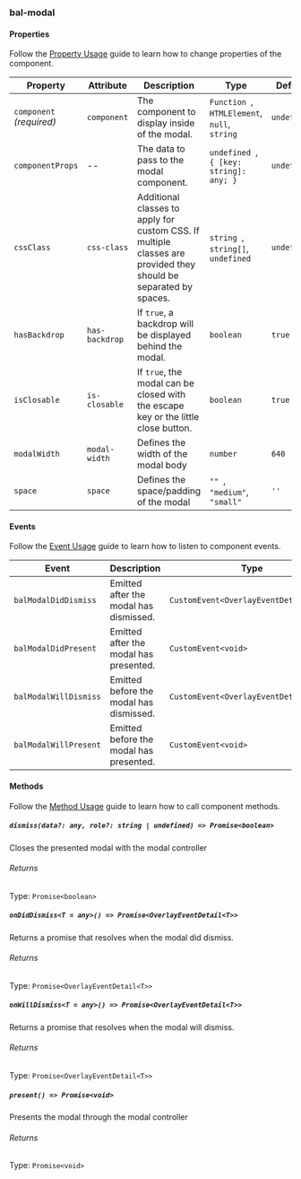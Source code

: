 ### bal-modal
 
#### Properties

Follow the [Property Usage](https://design.baloise.dev/?path=/docs/implementation-property--page) guide to learn how to change properties of the component.

| Property                 | Attribute      | Description                                                                                                      | Type                                              | Default     |
| ------------------------ | -------------- | ---------------------------------------------------------------------------------------------------------------- | ------------------------------------------------- | ----------- |
| `component` _(required)_ | `component`    | The component to display inside of the modal.                                                                    | `Function `, ` HTMLElement `, ` null `, ` string` | `undefined` |
| `componentProps`         | --             | The data to pass to the modal component.                                                                         | `undefined `, ` { [key: string]: any; }`          | `undefined` |
| `cssClass`               | `css-class`    | Additional classes to apply for custom CSS. If multiple classes are provided they should be separated by spaces. | `string `, ` string[] `, ` undefined`             | `undefined` |
| `hasBackdrop`            | `has-backdrop` | If `true`, a backdrop will be displayed behind the modal.                                                        | `boolean`                                         | `true`      |
| `isClosable`             | `is-closable`  | If `true`, the modal can be closed with the escape key or the little close button.                               | `boolean`                                         | `true`      |
| `modalWidth`             | `modal-width`  | Defines the width of the modal body                                                                              | `number`                                          | `640`       |
| `space`                  | `space`        | Defines the space/padding of the modal                                                                           | `"" `, ` "medium" `, ` "small"`                   | `''`        |


#### Events

Follow the [Event Usage](https://design.baloise.dev/?path=/docs/implementation-event--page) guide to learn how to listen to component events.

| Event                 | Description                             | Type                                   |
| --------------------- | --------------------------------------- | -------------------------------------- |
| `balModalDidDismiss`  | Emitted after the modal has dismissed.  | `CustomEvent<OverlayEventDetail<any>>` |
| `balModalDidPresent`  | Emitted after the modal has presented.  | `CustomEvent<void>`                    |
| `balModalWillDismiss` | Emitted before the modal has dismissed. | `CustomEvent<OverlayEventDetail<any>>` |
| `balModalWillPresent` | Emitted before the modal has presented. | `CustomEvent<void>`                    |


#### Methods

Follow the [Method Usage](https://design.baloise.dev/?path=/docs/implementation-method--page) guide to learn how to call component methods.

##### `dismiss(data?: any, role?: string | undefined) => Promise<boolean>`

Closes the presented modal with the modal controller

###### Returns

Type: `Promise<boolean>`



##### `onDidDismiss<T = any>() => Promise<OverlayEventDetail<T>>`

Returns a promise that resolves when the modal did dismiss.

###### Returns

Type: `Promise<OverlayEventDetail<T>>`



##### `onWillDismiss<T = any>() => Promise<OverlayEventDetail<T>>`

Returns a promise that resolves when the modal will dismiss.

###### Returns

Type: `Promise<OverlayEventDetail<T>>`



##### `present() => Promise<void>`

Presents the modal through the modal controller

###### Returns

Type: `Promise<void>`




 